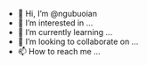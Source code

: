 - 👋 Hi, I’m @ngubuoian
- 👀 I’m interested in ...
- 🌱 I’m currently learning ...
- 💞️ I’m looking to collaborate on ...
- 📫 How to reach me ...

<!---
ngubuoian/ngubuoian is a ✨ special ✨ repository because its `README.md` (this file) appears on your GitHub profile.
You can click the Preview link to take a look at your changes.
--->
